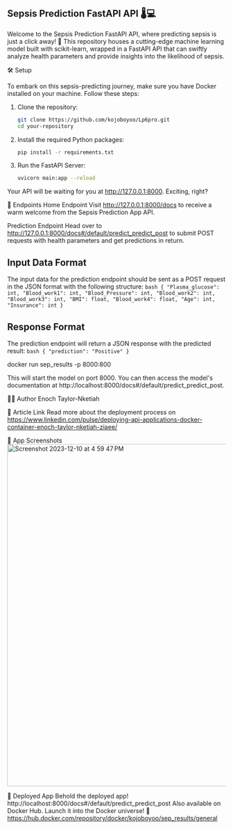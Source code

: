 ## Sepsis Prediction FastAPI API 🌡️💻

Welcome to the Sepsis Prediction FastAPI API, where predicting sepsis is just a click away! 🚀 This repository houses a cutting-edge machine learning model built with scikit-learn, wrapped in a FastAPI API that can swiftly analyze health parameters and provide insights into the likelihood of sepsis.
 
 
🛠️ Setup

To embark on this sepsis-predicting journey, make sure you have Docker installed on your machine. Follow these steps:

 
 
1. Clone the repository:
 
    ```bash
    git clone https://github.com/kojoboyoo/Lp6pro.git
    cd your-repository
    ```
 
2. Install the required Python packages:
 
    ```bash
    pip install -r requirements.txt
    ```
 
3. Run the FastAPI Server:
    ```bash
    uvicorn main:app --reload
    ```
 
 
Your API will be waiting for you at http://127.0.0.1:8000. Exciting, right?
 
🚀 Endpoints
Home Endpoint
Visit http://127.0.0.1:8000/docs to receive a warm welcome from the Sepsis Prediction App API.
 
Prediction Endpoint
Head over to http://127.0.0.1:8000/docs#/default/predict_predict_post to submit POST requests with health parameters and get predictions in return.
 
## Input Data Format
The input data for the prediction endpoint should be sent as a POST request in the JSON format with the following structure:
    ```bash
    {
  "Plasma_glucose": int,
  "Blood_work1": int,
  "Blood_Pressure": int,
  "Blood_work2": int,
  "Blood_work3": int,
  "BMI": float,
  "Blood_work4": float,
  "Age": int,
  "Insurance": int
}
    ```
 
## Response Format
The prediction endpoint will return a JSON response with the predicted result:
    ```bash
    {
  "prediction": "Positive"
}
    ```



 docker run sep_results -p 8000:800

 This will start the model on port 8000. You can then access the model's documentation at http://localhost:8000/docs#/default/predict_predict_post.

🧑‍💻 Author
 Enoch Taylor-Nketiah

📰 Article Link
Read more about the deployment process on https://www.linkedin.com/pulse/deploying-api-applications-docker-container-enoch-taylor-nketiah-ziaee/

📸 App Screenshots
<img width="787" alt="Screenshot 2023-12-10 at 4 59 47 PM" src="https://github.com/kojoboyoo/Lp6pro/assets/137324360/5fb4e0c4-6bdf-4c80-ba91-ade7bc14a858">



🚀 Deployed App
Behold the deployed app! http://localhost:8000/docs#/default/predict_predict_post
Also available on Docker Hub. Launch it into the Docker universe! 🌌
 https://hub.docker.com/repository/docker/kojoboyoo/sep_results/general
